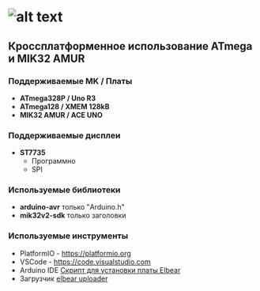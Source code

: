 # ![alt text](https://elron.tech/wp-content/uploads/2024/07/photo_2024-07-02_15-28-41_crop.jpg)

## Кроссплатформенное использование ATmega и MIK32 AMUR

### Поддерживаемые MK / Платы

+ **ATmega328P / Uno R3**
+ **ATmega128 / XMEM 128kB**
+ **MIK32 AMUR / ACE UNO**

### Поддерживаемые дисплеи

+ **ST7735**
  + Программно
  + SPI

### Используемые библиотеки

+ **arduino-avr** только "Arduino.h"
+ **mik32v2-sdk** только заголовки

### Используемые инструменты

+ PlatformIO - <https://platformio.org>
+ VSCode - <https://code.visualstudio.com>
+ Arduino IDE [Скрипт для установки платы Elbear](https://elron.tech/files/package_elbear_beta_index.json)
+ Загрузчик [elbear uploader](https://gitflic.ru/project/elron-tech/elbear_uploader)
